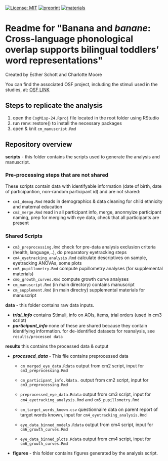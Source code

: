 [![License: MIT](https://img.shields.io/badge/License-MIT-yellow.svg)](https://opensource.org/licenses/MIT)
[![preprint](https://img.shields.io/badge/preprint-https%3A%2F%2Fosf.io%2Fhgdvq%2F-orange)](https://osf.io/hgdvq/)
[![materials](https://img.shields.io/badge/materials-https%3A%2F%2Fosf.io%2Fn9uv4%2F-blue)](https://osf.io/n9uv4/)


# Readme for "Banana and *banane*: Cross-language phonological overlap supports bilingual toddlers’ word representations"

Created by Esther Schott and Charlotte Moore

You can find the associated OSF project, including the stimuli used in the studies, at: [OSF LINK](https://osf.io/n9uv4/)

## Steps to replicate the analysis
1. open the ```CogMisp-24.Rproj``` file located in the root folder using RStudio
2. run renv::restore() to install the necessary packages
3. open & knit ```cm_manuscript.Rmd```


## Repository overview

**scripts** - this folder contains the scripts used to generate the analysis and manuscript. 

### Pre-processing steps that are not shared 
These scripts contain data with identifyable information (date of birth, date of participantion, non-random participant id) and are not shared:
- ```cm1_demog.Rmd``` reads in demographics & data cleaning for child ethnicity and maternal education
- ```cm2_merge.Rmd``` read in all participant info, merge, anonmyize participant naming, prep for merging with eye data, check that all participants are present

### Shared Scripts
- ```cm3_preprocessing.Rmd``` check for pre-data analysis exclusion criteria (health, language,..), do preparatory eyetracking steps  
- ```cm4_eyetracking_analysis.Rmd``` calculate descriptives on sample, eyetracking ANOVAs, some plots
- ```cm5_pupillometry.Rmd``` compute pupillometry analyses (for supplemental materials)
- ```cm6_growth_curves.Rmd``` compute growth curve analyses
- ```cm_manuscript.Rmd``` (in main directory) contains manuscript
- ```cm_supplement.Rmd``` (in main directry) supplemental materials for manuscript



**data** - this folder contains raw data inputs. 
- ***trial_info*** contains Stimuli, info on AOIs, items, trial orders (used in cm3 script)
- ***participant_info***   none of these are shared because they contain identifying information. for de-identified datasets for reanalysis, see ```results/processed data```


**results** this contains the processed data & output

- ***processed_data*** - This file contains preprocessed data

  + ```cm_merged_eye_data.Rdata``` output from cm2 script, input for ```cm3_preprocessing.Rmd```
  + ```cm_participant_info.Rdata.``` output from cm2 script, input for ```cm3_preprocessing.Rmd``` 
  + ```preprocessed_eye_data.Rdata``` output from cm3 script, input for ```cm4_eyetracking_analysis.Rmd``` and ```cm5_pupillometry.Rmd```
  + ```cm_target_words_known.csv``` questionnaire data on parent report of target words known, input for ```cm4_eyetracking_analysis.Rmd``` 

  + ```eye_data_binned_models.Rdata``` output from cm4 script, input for   ```cm6_growth_curves.Rmd``` 
  + ```eye_data_binned_plots.Rdata``` output from cm4 script, input for ```cm6_growth_curves.Rmd``` 


- **figures** - this folder contains figures generated by the analysis script.

